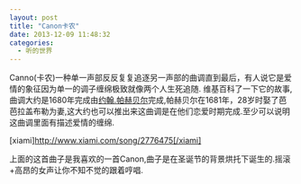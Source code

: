 ```yaml
---
layout: post
title: "Canon卡农"
date: 2013-12-09 11:48:32
categories:
  - 听的世界
---
```


Canno(卡农)一种单一声部反反复复追逐另一声部的曲调直到最后，有人说它是爱情的象征因为单一的调子缠绵极致就像两个人生死追随.
维基百科了一下它的故事,曲调大约是1680年完成由[约翰.帕赫贝尔](http://zh.wikipedia.org/wiki/%E7%BA%A6%E7%BF%B0%C2%B7%E5%B8%95%E8%B5%AB%E8%B4%9D%E5%B0%94)完成,帕赫贝尔在1681年，28岁时娶了芭芭拉盖布勒为妻,这大约也可以推出来这曲调是在他们恋爱时期完成.至少可以说明这曲调里面有描述爱情的缠绵.

[xiami]http://www.xiami.com/song/2776475[/xiami]

上面的这首曲子是我喜欢的一首Canon,曲子是在圣诞节的背景烘托下诞生的.摇滚+高昂的女声让你不知不觉的跟着哼唱.
